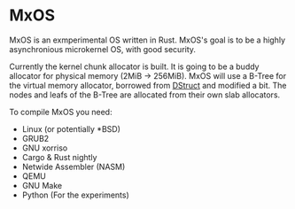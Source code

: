 # MxOS
MxOS is an exmperimental OS written in Rust.
MxOS's goal is to be a highly asynchronious microkernel OS, with good security.

Currently the kernel chunk allocator is built.
It is going to be a buddy allocator for physical memory (2MiB -> 256MiB).
MxOS will use a B-Tree for the virtual memory allocator, borrowed from [DStruct](https://github.com/PizzasBear/DStruct) and modified a bit.
The nodes and leafs of the B-Tree are allocated from their own slab allocators.

To compile MxOS you need:
  - Linux (or potentially *BSD)
  - GRUB2
  - GNU xorriso
  - Cargo & Rust nightly
  - Netwide Assembler (NASM)
  - QEMU
  - GNU Make
  - Python (For the experiments)
